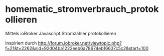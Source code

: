 # homematic_stromverbrauch_protokollieren
Mittels ioBroker Javascript Stromzähler protokollieren

Inspiriert durch http://forum.iobroker.net/viewtopic.php?f=21&t=2262&sid=92d04ba1222eeb6a78674eb16637c5c2&start=100


